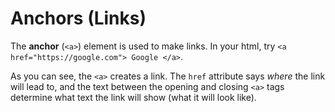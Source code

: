 # Anchors (Links)

The **anchor** (`<a>`) element is used to make links. In your html, try `<a href="https://google.com"> Google </a>`.

As you can see, the `<a>` creates a link. The `href` attribute says *where* the link will lead to, and the text between the opening and closing `<a>` tags determine what text the link will show (what it will look like). 